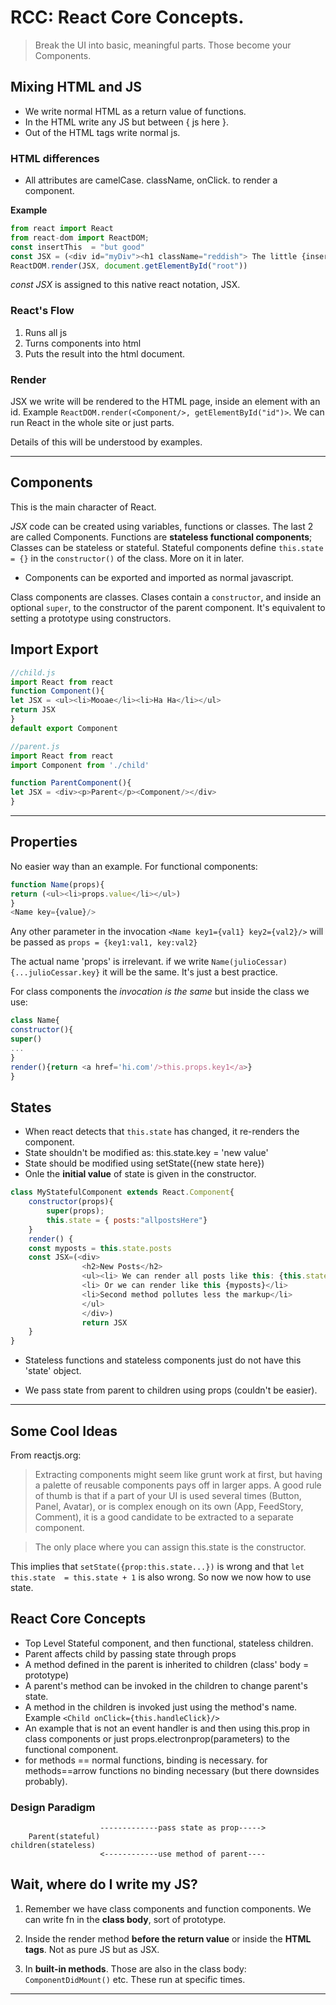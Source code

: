 # RCC: React Core Concepts.

> Break the UI into basic, meaningful parts. Those become your Components.

## Mixing HTML and JS

- We write normal HTML as a return value of functions. 
- In the HTML write any JS but between  { js here }. 
- Out of the HTML tags write normal js.


### HTML differences
- All attributes are camelCase. className, onClick.
to render a component.

**Example**
```javascript
from react import React
from react-dom import ReactDOM;
const insertThis  = "but good"
const JSX = (<div id="myDiv"><h1 className="reddish"> The little {insertThis} document</h1></div>)
ReactDOM.render(JSX, document.getElementById("root")) 
```
_const JSX_ is assigned to this native react notation, JSX.

### React's Flow

1. Runs all js
2. Turns components into html
3. Puts the result into the html document.

### Render 

JSX we write will be rendered to the HTML page, inside an element with an id. Example `ReactDOM.render(<Component/>, getElementById("id")>`. We can run React in the whole site or just parts.  

Details of this will be understood by examples. 

-----------------

## Components

This is the main character of React. 

_JSX_ code can be created using variables, functions or classes. The last 2 are called Components. Functions are **stateless functional components**; Classes can be stateless or stateful. Stateful components define `this.state = {}` in the `constructor()` of the class. More on it in later.

* Components can be exported and imported as normal javascript. 

Class components are classes. Clases contain a `constructor`, and inside an optional `super`, to the constructor of the parent component. It's equivalent to setting a prototype using constructors.

## Import Export

```javascript
//child.js
import React from react
function Component(){
let JSX = <ul><li>Mooae</li><li>Ha Ha</li></ul>
return JSX
}
default export Component
```
```javascript
//parent.js
import React from react
import Component from './child'

function ParentComponent(){
let JSX = <div><p>Parent</p><Component/></div>
}
```
------------------------------------------

## Properties

No easier way than an example. For functional components:

```javascript
function Name(props){
return (<ul><li>props.value</li></ul>)
}
<Name key={value}/>
```
Any other parameter in the invocation `<Name key1={val1} key2={val2}/>`
will be passed as `props = {key1:val1, key:val2}`

The actual name 'props' is irrelevant. if we write `Name(julioCessar){...julioCessar.key}` it will be the same. It's just a best practice.

For class components the _invocation is the same_ but inside the class we use:

```javascript
class Name{
constructor(){
super()
...
}
render(){return <a href='hi.com'/>this.props.key1</a>}
}
```

## States

* When react detects that `this.state` has changed, it re-renders the component.
* State shouldn't be modified as: this.state.key = 'new value'
* State should be modified using setState({new state here})
* Onle the **initial value** of state is given in the constructor.
```javascript
class MyStatefulComponent extends React.Component{
    constructor(props){
        super(props);
        this.state = { posts:"allpostsHere"}
    }
    render() {
    const myposts = this.state.posts
    const JSX=(<div>
                <h2>New Posts</h2>
                <ul><li> We can render all posts like this: {this.state.posts}</li>
                <li> Or we can render like this {myposts}</li>
                <li>Second method pollutes less the markup</li>
                </ul>
                </div>)
                return JSX
    }
}
```

* Stateless functions and stateless components just do not have this 'state' object. 

* We pass state from parent to children using props (couldn't be easier).

-------------------------
## Some Cool Ideas

From reactjs.org:

> Extracting components might seem like grunt work at first, but having a palette of reusable components pays off in larger apps. A good rule of thumb is that if a part of your UI is used several times (Button, Panel, Avatar), or is complex enough on its own (App, FeedStory, Comment), it is a good candidate to be extracted to a separate component.

> The only place where you can assign this.state is the constructor.

This implies that `setState({prop:this.state...})` is wrong and that `let this.state  = this.state + 1` is also wrong. So now we now how to use state.

## React Core Concepts

* Top Level Stateful component, and then functional, stateless children.
* Parent affects child by passing state through props
* A method defined in the parent is inherited to children (class' body =  prototype) 
* A parent's method can be invoked in the children to change parent's state.
* A method in the children is invoked just using the method's name. Example `<Child onClick={this.handleClick}/>`
* An example that is not an event handler is <Child electroprop={this.electrofn}/> and then using this.prop in class components or just props.electronprop(parameters) to the functional component.
* for methods == normal functions, binding is necessary. for methods==arrow functions no binding necessary (but there downsides probably).


### Design Paradigm 
                        -------------pass state as prop-----> 
        Parent(stateful)                                      children(stateless)
                        <------------use method of parent----
       

## Wait, where do I write my JS?

1. Remember we have class components and function components. We can write fn in the **class body**, sort of prototype. 

2. Inside the render method **before the return value** or inside the **HTML tags**. Not as pure JS but as JSX. 

3. In **built-in methods**. Those are also in the class body: `ComponentDidMount()` etc. These run at specific times.

--------------------------

